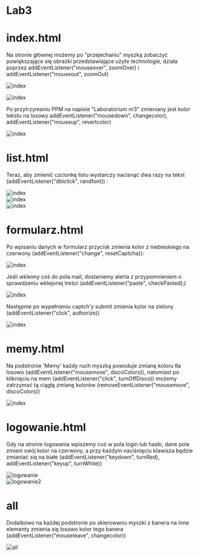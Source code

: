 # Lab3

# index.html

<p>Na stronie głównej możemy po "przejechaniu" myszką zobaczyć powiększające się obrazki 
przedstawiające użyte technologie, działa poprzez addEventListener("mouseover", zoomOver) i
addEventListener("mouseout", zoomOut)<br></p>

<img src="assets/index.png" alt="index"  style="float: left;" /><br>

<img src="assets/index2.png" alt="index"  style="float: left;" /><br>

<p>Po przytrzymaniu PPM na napisie "Laboratorium nr3" zmieniany jest kolor tekstu na losowy
addEventListener("mousedown", changecolor), addEventListener("mouseup", revertcolor)<br></p>

<img src="assets/index3.png" alt="index"  style="float: left;" /><br>

# list.html

<p>Teraz, aby zmienić czcionkę listu wystarczy nacisnąć dwa razy na tekst (addEventListener("dblclick", randfont)) :<br></p>

<img src="assets/list.png" alt="index"  style="float: left;" /><br>
<img src="assets/list2.png" alt="index"  style="float: left;" /><br>
<img src="assets/list3.png" alt="index"  style="float: left;" /><br>

# formularz.html

<p>Po wpisaniu danych w formularz przycisk zmienia kolor z niebieskiego na czerwony (addEventListener("change", resetCaptcha)):<br></p>

<img src="assets/form.png" alt="index"  style="float: left;" /><br>

<p>Jeśli wkleimy coś do pola mail, dostaniemy alerta z przypomnieniem o sprawdzeniu wklejonej treści (addEventListener("paste", checkPasted);)<br></p>

<img src="assets/form3.png" alt="index"  style="float: left;" /><br>

<p>Następnie po wypełnieniu captch'y submit zmienia kolor na zielony (addEventListener("click", authorize))<br></p>

<img src="assets/form2.png" alt="index"  style="float: left;" /><br>

# memy.html

<p>Na podstronie 'Memy' każdy ruch myszką powoduje zmianę koloru tła losowo (addEventListener("mousemove", discoColors)), natomiast po 
kliknięciu na mem (addEventListener("click", turnOffDisco)) możemy zatrzymać tą ciągłą zmianę kolorów (removeEventListener("mousemove", discoColors)) <br></p>

<img src="assets/memy.png" alt="index"  style="float: left;" /><br>

# logowanie.html

<p>Gdy na stronie logowania wpiszemy coś w pola login lub hasło, dane pole zmieni swój kolor na czerwony, 
a przy każdym naciśnięciu klawisza będzie zmianiać się na białe (addEventListener("keydown", turnRed), addEventListener("keyup", turnWhite)) <br></p>

<img src="assets/logowanie.png" alt="logowanie"  style="float: left;" /><br>
<img src="assets/logowanie2.png" alt="logowanie2"  style="float: left;" /><br>

# all

<p>Dodatkowo na każdej podstronie po skierowaniu myszki z banera na inne elementy zmienia się losowo kolor tego banera (addEventListener("mouseleave", changecolor)) <br></p>

<img src="assets/index4.png" alt="all"  style="float: left;" /><br>